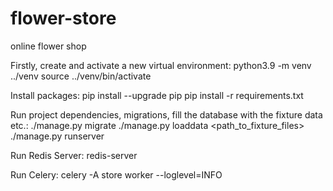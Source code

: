 # flower-store
online flower shop


Firstly, create and activate a new virtual environment:
python3.9 -m venv ../venv
source ../venv/bin/activate

Install packages:
pip install --upgrade pip
pip install -r requirements.txt

Run project dependencies, migrations, fill the database with the fixture data etc.:
./manage.py migrate
./manage.py loaddata <path_to_fixture_files>
./manage.py runserver 

Run Redis Server:
redis-server

Run Celery:
celery -A store worker --loglevel=INFO
